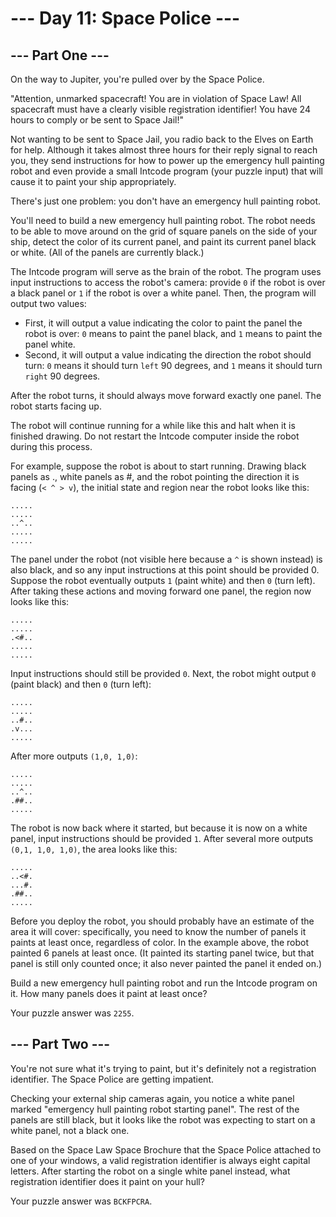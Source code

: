 # --- Day 11: Space Police ---

## --- Part One ---

On the way to Jupiter, you're pulled over by the Space Police.

"Attention, unmarked spacecraft! You are in violation of Space Law! All spacecraft must have a clearly visible registration identifier! You have 24 hours to comply or be sent to Space Jail!"

Not wanting to be sent to Space Jail, you radio back to the Elves on Earth for help. Although it takes almost three hours for their reply signal to reach you, they send instructions for how to power up the emergency hull painting robot and even provide a small Intcode program (your puzzle input) that will cause it to paint your ship appropriately.

There's just one problem: you don't have an emergency hull painting robot.

You'll need to build a new emergency hull painting robot. The robot needs to be able to move around on the grid of square panels on the side of your ship, detect the color of its current panel, and paint its current panel black or white. (All of the panels are currently black.)

The Intcode program will serve as the brain of the robot. The program uses input instructions to access the robot's camera: provide `0` if the robot is over a black panel or `1` if the robot is over a white panel. Then, the program will output two values:

* First, it will output a value indicating the color to paint the panel the robot is over: `0` means to paint the panel black, and `1` means to paint the panel white.
* Second, it will output a value indicating the direction the robot should turn: `0` means it should turn `left` 90 degrees, and `1` means it should turn `right` 90 degrees.

After the robot turns, it should always move forward exactly one panel. The robot starts facing up.

The robot will continue running for a while like this and halt when it is finished drawing. Do not restart the Intcode computer inside the robot during this process.

For example, suppose the robot is about to start running. Drawing black panels as ., white panels as #, and the robot pointing the direction it is facing (`< ^ > v`), the initial state and region near the robot looks like this:

```text
.....
.....
..^..
.....
.....
```

The panel under the robot (not visible here because a `^` is shown instead) is also black, and so any input instructions at this point should be provided 0. Suppose the robot eventually outputs `1` (paint white) and then `0` (turn left). After taking these actions and moving forward one panel, the region now looks like this:

```text
.....
.....
.<#..
.....
.....
```

Input instructions should still be provided `0`. Next, the robot might output `0` (paint black) and then `0` (turn left):

```text
.....
.....
..#..
.v...
.....
```

After more outputs `(1,0, 1,0)`:

```text
.....
.....
..^..
.##..
.....
```

The robot is now back where it started, but because it is now on a white panel, input instructions should be provided `1`. After several more outputs `(0,1, 1,0, 1,0)`, the area looks like this:

```text
.....
..<#.
...#.
.##..
.....
```

Before you deploy the robot, you should probably have an estimate of the area it will cover: specifically, you need to know the number of panels it paints at least once, regardless of color. In the example above, the robot painted 6 panels at least once. (It painted its starting panel twice, but that panel is still only counted once; it also never painted the panel it ended on.)

Build a new emergency hull painting robot and run the Intcode program on it. How many panels does it paint at least once?

Your puzzle answer was `2255`.

## --- Part Two ---

You're not sure what it's trying to paint, but it's definitely not a registration identifier. The Space Police are getting impatient.

Checking your external ship cameras again, you notice a white panel marked "emergency hull painting robot starting panel". The rest of the panels are still black, but it looks like the robot was expecting to start on a white panel, not a black one.

Based on the Space Law Space Brochure that the Space Police attached to one of your windows, a valid registration identifier is always eight capital letters. After starting the robot on a single white panel instead, what registration identifier does it paint on your hull?

Your puzzle answer was `BCKFPCRA`.
